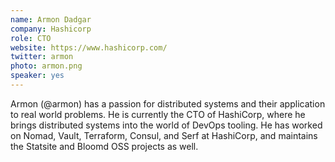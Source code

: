 ```yaml
---
name: Armon Dadgar
company: Hashicorp
role: CTO
website: https://www.hashicorp.com/
twitter: armon
photo: armon.png
speaker: yes
---
```

Armon (@armon) has a passion for distributed systems and their application to real world problems. He is currently the CTO of HashiCorp, where he brings distributed systems into the world of DevOps tooling. He has worked on Nomad, Vault, Terraform, Consul, and Serf at HashiCorp, and maintains the Statsite and Bloomd OSS projects as well.